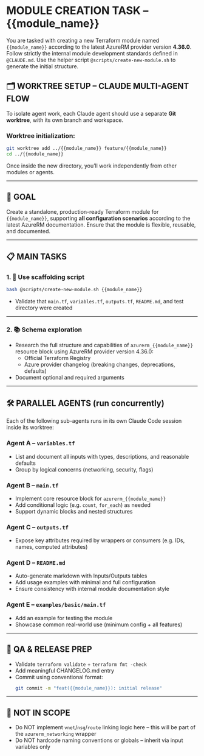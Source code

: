 # MODULE CREATION TASK – {{module_name}}

You are tasked with creating a new Terraform module named `{{module_name}}` according to the latest AzureRM provider version **4.36.0**. Follow strictly the internal module development standards defined in `@CLAUDE.md`. Use the helper script `@scripts/create-new-module.sh` to generate the initial structure.

## 🗂️ WORKTREE SETUP – CLAUDE MULTI-AGENT FLOW

To isolate agent work, each Claude agent should use a separate **Git worktree**, with its own branch and workspace.

### Worktree initialization:
```bash
git worktree add ../{{module_name}} feature/{{module_name}}
cd ../{{module_name}}
```

Once inside the new directory, you’ll work independently from other modules or agents.

---

## 🎯 GOAL

Create a standalone, production-ready Terraform module for `{{module_name}}`, supporting **all configuration scenarios** according to the latest AzureRM documentation. Ensure that the module is flexible, reusable, and documented.

---

## 📋 MAIN TASKS

### 1. 🧱 Use scaffolding script
```bash
bash @scripts/create-new-module.sh {{module_name}}
```
- Validate that `main.tf`, `variables.tf`, `outputs.tf`, `README.md`, and test directory were created

---

### 2. 📚 Schema exploration
- Research the full structure and capabilities of `azurerm_{{module_name}}` resource block using AzureRM provider version 4.36.0:
  - Official Terraform Registry
  - Azure provider changelog (breaking changes, deprecations, defaults)
- Document optional and required arguments

---

## 🛠️ PARALLEL AGENTS (run concurrently)

Each of the following sub-agents runs in its own Claude Code session inside its worktree:

### Agent A – `variables.tf`
- List and document all inputs with types, descriptions, and reasonable defaults
- Group by logical concerns (networking, security, flags)

### Agent B – `main.tf`
- Implement core resource block for `azurerm_{{module_name}}`
- Add conditional logic (e.g. `count`, `for_each`) as needed
- Support dynamic blocks and nested structures

### Agent C – `outputs.tf`
- Expose key attributes required by wrappers or consumers (e.g. IDs, names, computed attributes)

### Agent D – `README.md`
- Auto-generate markdown with Inputs/Outputs tables
- Add usage examples with minimal and full configuration
- Ensure consistency with internal module documentation style

### Agent E – `examples/basic/main.tf`
- Add an example for testing the module
- Showcase common real-world use (minimum config + all features)

---

## 🔁 QA & RELEASE PREP

- Validate `terraform validate` + `terraform fmt -check`
- Add meaningful CHANGELOG.md entry
- Commit using conventional format:
  ```bash
  git commit -m "feat({{module_name}}): initial release"
  ```

---

## 🚫 NOT IN SCOPE
- Do NOT implement `vnet`/`nsg`/`route` linking logic here – this will be part of the `azurerm_networking` wrapper
- Do NOT hardcode naming conventions or globals – inherit via input variables only
